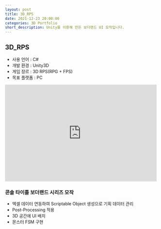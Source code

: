 ```yaml
---
layout: post
title: 3D_RPS
date: 2021-12-23 20:00:00
categories: 3D Portfolio
short_description: Unity를 이용해 만든 보더랜드 UI 모작입니다.
---
```

## 3D_RPS

- 사용 언어 : C#
- 개발 환경 : Unity3D
- 게임 장르 : 3D RPS(RPG + FPS)
- 목표 플랫폼 : PC

<iframe width="500" height="320" src="https://www.youtube.com/embed/CBHd-0UfZYE" title="김명수 유니티 클라이언트 포트폴리오" frameborder="0" allow="accelerometer; autoplay; clipboard-write; encrypted-media; gyroscope; picture-in-picture; web-share" allowfullscreen></iframe>

<br>

### 콘솔 타이틀 보더랜드 시리즈 모작
- 엑셀 데이터 연동하여 Scriptable Object 생성으로 기획 데이터 관리
- Post-Processing 적용
- 3D 공간에 UI 배치
- 몬스터 FSM 구현
